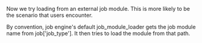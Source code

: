 Now we try loading from an external job module. This is more likely to be the scenario that users encounter.

By convention, job engine's default job_module_loader gets the job module name from job['job_type'].
It then tries to load the module from that path.
